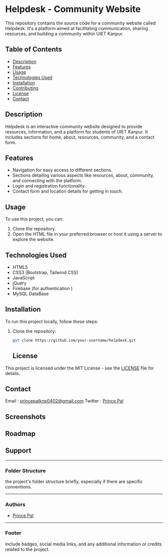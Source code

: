 # Helpdesk - Community Website

This repository contains the source code for a community website called Helpdesk. It's a platform aimed at facilitating communication, sharing resources, and building a community within UIET Kanpur.

## Table of Contents

- [Description](#description)
- [Features](#features)
- [Usage](#usage)
- [Technologies Used](#technologies-used)
- [Installation](#installation)
- [Contributing](#contributing)
- [License](#license)
- [Contact](#contact)

## Description

Helpdesk is an interactive community website designed to provide resources, information, and a platform for students of UIET Kanpur. It includes sections for home, about, resources, community, and a contact form.

## Features

- Navigation for easy access to different sections.
- Sections detailing various aspects like resources, about, community, and connecting with the platform.
- Login and registration functionality.
- Contact form and location details for getting in touch.

## Usage

To use this project, you can:

1. Clone the repository.
2. Open the HTML file in your preferred browser or host it using a server to explore the website.

## Technologies Used

- HTML5
- CSS3 (Bootstrap, Tailwind CSS)
- JavaScript
- jQuery
- Firebase (for authentication )
- MySQL DataBase

## Installation

To run this project locally, follow these steps:

1. Clone the repository:

   ```bash
   git clone https://github.com/your-username/helpdesk.git
   ```


   ## License

This project is licensed under the MIT License - see the [LICENSE](LICENSE) file for details.


## Contact

Email : [princepalknp0402@gmail.com](princepalknp0402@gmail.com)
Twitter : [Prince Pal](https://twitter.com/princepaul_29_4)

## Screenshots


## Roadmap



## Support



---

### Folder Structure

the project's folder structure briefly, especially if there are specific conventions.

---

### Authors

- [Prince Pal](https://www.linkedin.com/in/theprince29/)

---

### Footer

Include badges, social media links, and any additional information or credits related to the project.

   
